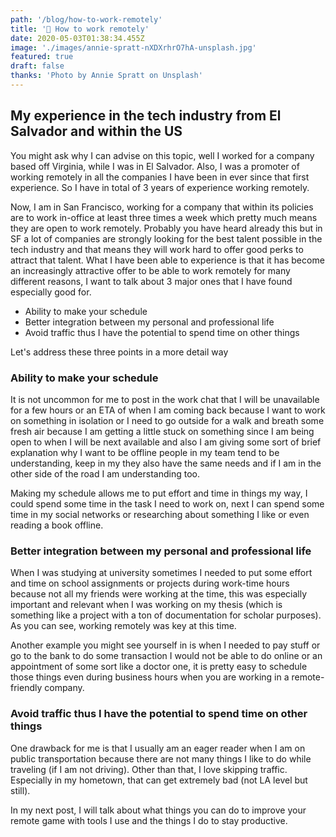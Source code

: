 ```yaml
---
path: '/blog/how-to-work-remotely'
title: '🏡 How to work remotely'
date: 2020-05-03T01:38:34.455Z
image: './images/annie-spratt-nXDXrhrO7hA-unsplash.jpg'
featured: true
draft: false
thanks: 'Photo by Annie Spratt on Unsplash'
---
```


## My experience in the tech industry from El Salvador and within the US

You might ask why I can advise on this topic, well I worked for a company based off Virginia, while I was in El Salvador. Also, I was a promoter of working remotely in all the companies I have been in ever since that first experience. So I have in total of 3 years of experience working remotely.

Now, I am in San Francisco, working for a company that within its policies are to work in-office at least three times a week which pretty much means they are open to work remotely. Probably you have heard already this but in SF a lot of companies are strongly looking for the best talent possible in the tech industry and that means they will work hard to offer good perks to attract that talent. What I have been able to experience is that it has become an increasingly attractive offer to be able to work remotely for many different reasons, I want to talk about 3 major ones that I have found especially good for.

- Ability to make your schedule
- Better integration between my personal and professional life
- Avoid traffic thus I have the potential to spend time on other things

Let's address these three points in a more detail way

### Ability to make your schedule

It is not uncommon for me to post in the work chat that I will be unavailable for a few hours or an ETA of when I am coming back because I want to work on something in isolation or I need to go outside for a walk and breath some fresh air because I am getting a little stuck on something since I am being open to when I will be next available and also I am giving some sort of brief explanation why I want to be offline people in my team tend to be understanding, keep in my they also have the same needs and if I am in the other side of the road I am understanding too.

Making my schedule allows me to put effort and time in things my way, I could spend some time in the task I need to work on, next I can spend some time in my social networks or researching about something I like or even reading a book offline.

### Better integration between my personal and professional life

When I was studying at university sometimes I needed to put some effort and time on school assignments or projects during work-time hours because not all my friends were working at the time, this was especially important and relevant when I was working on my thesis (which is something like a project with a ton of documentation for scholar purposes). As you can see, working remotely was key at this time.

Another example you might see yourself in is when I needed to pay stuff or go to the bank to do some transaction I would not be able to do online or an appointment of some sort like a doctor one, it is pretty easy to schedule those things even during business hours when you are working in a remote-friendly company.

### Avoid traffic thus I have the potential to spend time on other things

One drawback for me is that I usually am an eager reader when I am on public transportation because there are not many things I like to do while traveling (if I am not driving). Other than that, I love skipping traffic. Especially in my hometown, that can get extremely bad (not LA level but still).

In my next post, I will talk about what things you can do to improve your remote game with tools I use and the things I do to stay productive.
